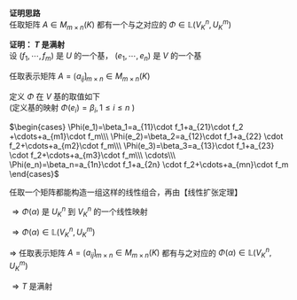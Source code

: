 **证明思路**  
任取矩阵 $A\in M_{m\times n}(K)$ 都有一个与之对应的 $\Phi\in\mathbb L(V^n_K,U^m_K)$  
  
**证明： $T$ 是满射**  
设 $(f_1,\cdots,f_m)$ 是 $U$ 的一个基， $(e_1,\cdots,e_n)$ 是 $V$ 的一个基  
  
  
任取表示矩阵 $A=\lgroup a_{ij}\rgroup_{m\times n}\in M_{m\times n}(K)$  
  
定义 $\Phi$ 在 $V$ 基的取值如下  
(定义基的映射 $\Phi(e_i)=\beta_i,1\le i\le n$ )  
  
$\begin{cases}  
\Phi(e_1)=\beta_1=a_{11}\cdot f_1+a_{21}\cdot f_2  
+\cdots+a_{m1}\cdot f_m\\\  
\Phi(e_2)=\beta_2=a_{12}\cdot f_1+a_{22}  
\cdot f_2+\cdots+a_{m2}\cdot f_m\\\  
\Phi(e_3)=\beta_3=a_{13}\cdot f_1+a_{23}  
\cdot f_2+\cdots+a_{m3}\cdot f_m\\\  
\cdots\\\  
\Phi(e_n)=\beta_n=a_{1n}\cdot f_1+a_{2n}  
\cdot f_2+\cdots+a_{mn}\cdot f_m  
\end{cases}$  
  
任取一个矩阵都能构造一组这样的线性组合，再由【线性扩张定理】  
  
$\Rightarrow\Phi(\alpha)$ 是 $U^n_K$ 到 $V^n_K$ 的一个线性映射  
  
$\Rightarrow\Phi(\alpha)\in\mathbb L(V^n_K,U^m_K)$  
  
$\Rightarrow$  任取表示矩阵 $A=\lgroup a_{ij}\rgroup_{m\times n}\in M_{m\times n}(K)$ 都有与之对应的 $\Phi(\alpha)\in\mathbb L(V^n_K,U^m_K)$  
  
$\Rightarrow T$ 是满射  
